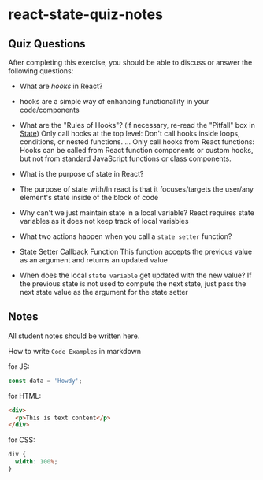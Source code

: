 # react-state-quiz-notes

## Quiz Questions

After completing this exercise, you should be able to discuss or answer the following questions:

- What are _hooks_ in React?

- hooks are a simple way of enhancing functionallity in your code/components

- What are the "Rules of Hooks"? (if necessary, re-read the "Pitfall" box in [State](https://react.dev/learn/state-a-components-memory))
  Only call hooks at the top level: Don't call hooks inside loops, conditions, or nested functions. ...
  Only call hooks from React functions: Hooks can be called from React function components or custom hooks, but not from standard JavaScript functions or class components.
- What is the purpose of state in React?
- The purpose of state with/In react is that it focuses/targets the user/any element's state inside of the block of code

- Why can't we just maintain state in a local variable?
  React requires state variables as it does not keep track of local variables
- What two actions happen when you call a `state setter` function?
- State Setter Callback Function​​ This function accepts the previous value as an argument and returns an updated value
- When does the local `state variable` get updated with the new value?
  If the previous state is not used to compute the next state, just pass the next state value as the argument for the state setter

## Notes

All student notes should be written here.

How to write `Code Examples` in markdown

for JS:

```javascript
const data = 'Howdy';
```

for HTML:

```html
<div>
  <p>This is text content</p>
</div>
```

for CSS:

```css
div {
  width: 100%;
}
```

